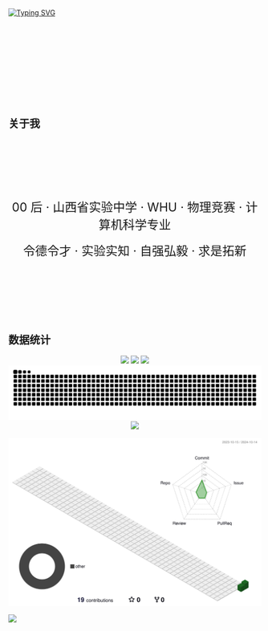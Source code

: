 <br><br><br>
<br><br><br>
<br><br><br>

<a href="https://git.io/typing-svg"><img src="https://readme-typing-svg.herokuapp.com?font=Cinzel&size=40&letterSpacing=center&duration=2000&pause=1000&center=true&vCenter=true&width=1000&lines=Hi+There.;This+is+Chen+Hongyu.;Hoping+to+explore+the+worlds+unknown.;Nice+to+meet+you." alt="Typing SVG" /></a>


<br><br><br>
<br><br><br>
<br><br><br>
## 关于我
<br><br><br>
<br><br><br>
<div align='center' ><font size=5>00 后 · 山西省实验中学 · WHU · 物理竞赛 · 计算机科学专业</font></div>
<br>
<div align='center' ><font size=5>令德令才 · 实验实知 · 自强弘毅 · 求是拓新</font></div>


<br><br><br>
<br><br><br>

## 数据统计


<!--   stats + languages -->
 
<div align="center">
<span>  </span>
<img height="120px" src="https://github-readme-stats.vercel.app/api?username=Enchograph" /><span>  </span><img height="120px" src="https://github-readme-stats.vercel.app/api/top-langs/?username=Enchograph&layout=compact&langs_count=8" /><span>  </span><img height="120px" src="https://github-readme-streak-stats.herokuapp.com/?user=Enchograph" />
<span>  </span>
</div>

<div align="center">
<!--   green snake -->
    <img src="https://raw.githubusercontent.com/Enchograph/Enchograph/output/github-contribution-grid-snake.svg" />
</div>


<div align="center">
    <img src="https://github-readme-activity-graph.vercel.app/graph?username=Enchograph&theme=react&bg_color=000000&color=ffffff" />
</div>




<!--   profile-green-animate -->
![](./profile-3d-contrib/profile-green-animate.svg)





<img src="https://cr-skills-chart-widget.azurewebsites.net/api/api?username=Enchograph&show-other-skills=true" width="auto"></img>
